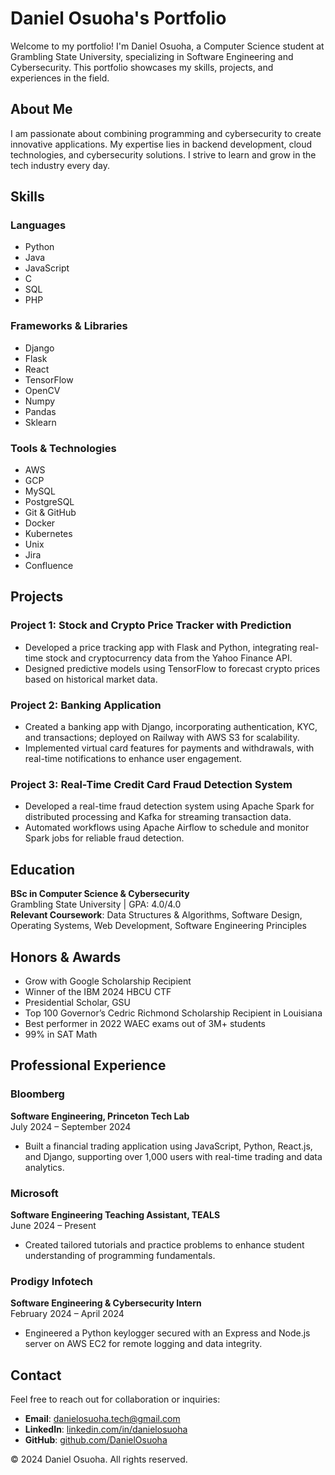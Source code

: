 # Daniel Osuoha's Portfolio

Welcome to my portfolio! I'm Daniel Osuoha, a Computer Science student at Grambling State University, specializing in Software Engineering and Cybersecurity. This portfolio showcases my skills, projects, and experiences in the field.

## About Me

I am passionate about combining programming and cybersecurity to create innovative applications. My expertise lies in backend development, cloud technologies, and cybersecurity solutions. I strive to learn and grow in the tech industry every day.

## Skills

### Languages

- Python
- Java
- JavaScript
- C
- SQL
- PHP

### Frameworks & Libraries

- Django
- Flask
- React
- TensorFlow
- OpenCV
- Numpy
- Pandas
- Sklearn

### Tools & Technologies

- AWS
- GCP
- MySQL
- PostgreSQL
- Git & GitHub
- Docker
- Kubernetes
- Unix
- Jira
- Confluence

## Projects

### Project 1: Stock and Crypto Price Tracker with Prediction

- Developed a price tracking app with Flask and Python, integrating real-time stock and cryptocurrency data from the Yahoo Finance API.
- Designed predictive models using TensorFlow to forecast crypto prices based on historical market data.

### Project 2: Banking Application

- Created a banking app with Django, incorporating authentication, KYC, and transactions; deployed on Railway with AWS S3 for scalability.
- Implemented virtual card features for payments and withdrawals, with real-time notifications to enhance user engagement.

### Project 3: Real-Time Credit Card Fraud Detection System

- Developed a real-time fraud detection system using Apache Spark for distributed processing and Kafka for streaming transaction data.
- Automated workflows using Apache Airflow to schedule and monitor Spark jobs for reliable fraud detection.

## Education

**BSc in Computer Science & Cybersecurity**  
Grambling State University  |  GPA: 4.0/4.0  
**Relevant Coursework**: Data Structures & Algorithms, Software Design, Operating Systems, Web Development, Software Engineering Principles

## Honors & Awards

- Grow with Google Scholarship Recipient
- Winner of the IBM 2024 HBCU CTF
- Presidential Scholar, GSU
- Top 100 Governor’s Cedric Richmond Scholarship Recipient in Louisiana
- Best performer in 2022 WAEC exams out of 3M+ students
- 99% in SAT Math

## Professional Experience

### Bloomberg

**Software Engineering, Princeton Tech Lab**  
July 2024 – September 2024  

- Built a financial trading application using JavaScript, Python, React.js, and Django, supporting over 1,000 users with real-time trading and data analytics.

### Microsoft

**Software Engineering Teaching Assistant, TEALS**  
June 2024 – Present  

- Created tailored tutorials and practice problems to enhance student understanding of programming fundamentals.

### Prodigy Infotech

**Software Engineering & Cybersecurity Intern**  
February 2024 – April 2024  

- Engineered a Python keylogger secured with an Express and Node.js server on AWS EC2 for remote logging and data integrity.

## Contact

Feel free to reach out for collaboration or inquiries:

- **Email**: [danielosuoha.tech@gmail.com](mailto:danielosuoha.tech@gmail.com)
- **LinkedIn**: [linkedin.com/in/danielosuoha](https://linkedin.com/in/danielosuoha)
- **GitHub**: [github.com/DanielOsuoha](https://github.com/DanielOsuoha)

© 2024 Daniel Osuoha. All rights reserved.
